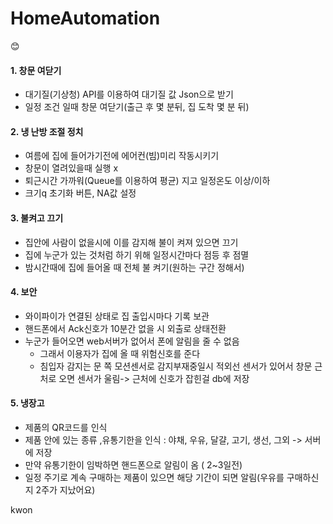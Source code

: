# HomeAutomation

😊

#### 1. 창문 여닫기

* 대기질(기상청) API를 이용하여 대기질 값 Json으로 받기
* 일정 조건 일때 창문 여닫기(출근 후 몇 분뒤, 집 도착 몇 분 뒤)

#### 2. 냉 난방 조절 정치

* 여름에 집에 들어가기전에 에어컨(빔)미리 작동시키기
* 창문이 열려있을때 실행 x
* 퇴근시간 가까워(Queue를 이용하여 평균) 지고 일정온도 이상/이하 
* 크기q 초기화 버튼, NA값 설정

#### 3. 불켜고 끄기

* 집안에 사람이 없을시에 이를 감지해 불이 켜져 있으면 끄기
* 집에 누군가 있는 것처럼 하기 위해 일정시간마다 점등 후 점멸
* 밤시간때에 집에 들어올 때 전체 불 켜기(원하는 구간 정해서)

#### 4. 보안

* 와이파이가 연결된 상태로 집 출입시마다 기록 보관 
* 핸드폰에서 Ack신호가 10분간 없을 시 외출로 상태전환
* 누군가 들어오면 web서버가 없어서 폰에 알림을 줄 수 없음
  * 그래서 이용자가 집에 올 때 위험신호를 준다
  * 침입자 감지는 문 쪽 모션센서로 감지부재중일시 적외선 센서가 있어서 창문 근처로 오면 센서가 울림-> 근처에 신호가 잡힌걸 db에 저장

#### 5. 냉장고

* 제품의 QR코드를 인식
* 제품 안에 있는 종류 ,유통기한을 인식 : 야채, 우유, 달걀, 고기, 생선, 그외 -> 서버에 저장
* 만약 유통기한이 임박하면 핸드폰으로 알림이 옴 ( 2~3일전)
* 일정 주기로 계속 구매하는 제품이 있으면 해당 기간이 되면 알림(우유를 구매하신지 2주가 지났어요)


kwon
